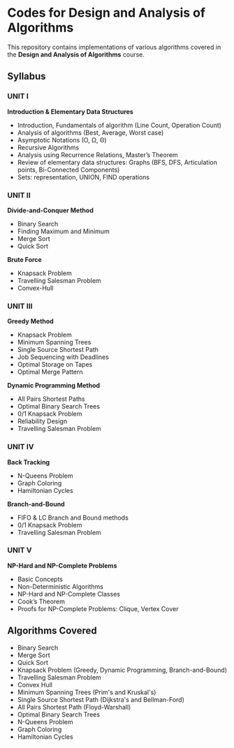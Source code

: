 # Codes for Design and Analysis of Algorithms

This repository contains implementations of various algorithms covered in the **Design and Analysis of Algorithms** course.

## Syllabus

### UNIT I

**Introduction & Elementary Data Structures**

- Introduction, Fundamentals of algorithm (Line Count, Operation Count)
- Analysis of algorithms (Best, Average, Worst case)
- Asymptotic Notations (O, Ω, Θ)
- Recursive Algorithms
- Analysis using Recurrence Relations, Master’s Theorem
- Review of elementary data structures: Graphs (BFS, DFS, Articulation points, Bi-Connected Components)
- Sets: representation, UNION, FIND operations

### UNIT II

**Divide-and-Conquer Method**

- Binary Search
- Finding Maximum and Minimum
- Merge Sort
- Quick Sort

**Brute Force**

- Knapsack Problem
- Travelling Salesman Problem
- Convex-Hull

### UNIT III

**Greedy Method**

- Knapsack Problem
- Minimum Spanning Trees
- Single Source Shortest Path
- Job Sequencing with Deadlines
- Optimal Storage on Tapes
- Optimal Merge Pattern

**Dynamic Programming Method**

- All Pairs Shortest Paths
- Optimal Binary Search Trees
- 0/1 Knapsack Problem
- Reliability Design
- Travelling Salesman Problem

### UNIT IV

**Back Tracking**

- N-Queens Problem
- Graph Coloring
- Hamiltonian Cycles

**Branch-and-Bound**

- FIFO & LC Branch and Bound methods
- 0/1 Knapsack Problem
- Travelling Salesman Problem

### UNIT V

**NP-Hard and NP-Complete Problems**

- Basic Concepts
- Non-Deterministic Algorithms
- NP-Hard and NP-Complete Classes
- Cook’s Theorem
- Proofs for NP-Complete Problems: Clique, Vertex Cover

## Algorithms Covered

- Binary Search
- Merge Sort
- Quick Sort
- Knapsack Problem (Greedy, Dynamic Programming, Branch-and-Bound)
- Travelling Salesman Problem
- Convex Hull
- Minimum Spanning Trees (Prim's and Kruskal's)
- Single Source Shortest Path (Dijkstra's and Bellman-Ford)
- All Pairs Shortest Path (Floyd-Warshall)
- Optimal Binary Search Trees
- N-Queens Problem
- Graph Coloring
- Hamiltonian Cycles


